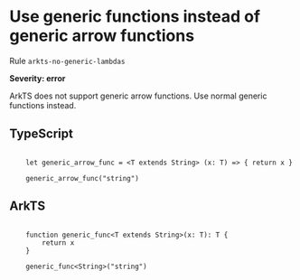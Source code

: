 #  Use generic functions instead of generic arrow functions

Rule ``arkts-no-generic-lambdas``

**Severity: error**

ArkTS does not support generic arrow functions. Use normal generic functions
instead.


## TypeScript


```

    let generic_arrow_func = <T extends String> (x: T) => { return x }

    generic_arrow_func("string")

```

## ArkTS


```

    function generic_func<T extends String>(x: T): T {
        return x
    }

    generic_func<String>("string")

```


